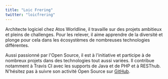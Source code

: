 ```yaml
---
title: "Loic Frering"
twitter: "loicfrering"
---
```


Architecte logiciel chez Atos Worldline, il travaille sur des projets
ambitieux et pleins de challenges. Pour les relever, il aime apprendre
de la diversité et plonge pour cela dans les écosystèmes de nombreuses
technologies différentes.

Aussi passionné par l'Open Source, il est à l'initiative et participe à
de nombreux projets dans des technologies tout aussi variées. Il
contribue notamment à Travis CI avec les supports de Java et de PHP et à
RESThub. N'hésitez pas à suivre son activité Open Source sur
[GitHub](https://github.com/loicfrering).
